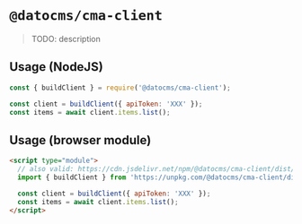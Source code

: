# `@datocms/cma-client`

> TODO: description

## Usage (NodeJS)

```js
const { buildClient } = require('@datocms/cma-client');

const client = buildClient({ apiToken: 'XXX' });
const items = await client.items.list();
```

## Usage (browser module)

```html
<script type="module">
  // also valid: https://cdn.jsdelivr.net/npm/@datocms/cma-client/dist/browser/index.js
  import { buildClient } from 'https://unpkg.com/@datocms/cma-client/dist/browser/index.js';

  const client = buildClient({ apiToken: 'XXX' });
  const items = await client.items.list();
</script>
```
